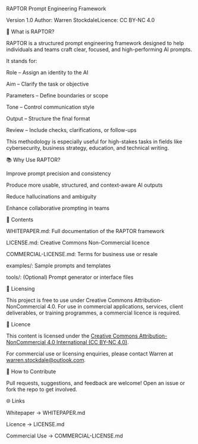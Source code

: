 RAPTOR Prompt Engineering Framework

Version 1.0 Author: Warren StockdaleLicence: CC BY-NC 4.0

🦅 What is RAPTOR?

RAPTOR is a structured prompt engineering framework designed to help individuals and teams craft clear, focused, and high-performing AI prompts.

It stands for:

Role – Assign an identity to the AI

Aim – Clarify the task or objective

Parameters – Define boundaries or scope

Tone – Control communication style

Output – Structure the final format

Review – Include checks, clarifications, or follow-ups

This methodology is especially useful for high-stakes tasks in fields like cybersecurity, business strategy, education, and technical writing.

📚 Why Use RAPTOR?

Improve prompt precision and consistency

Produce more usable, structured, and context-aware AI outputs

Reduce hallucinations and ambiguity

Enhance collaborative prompting in teams

📂 Contents

WHITEPAPER.md: Full documentation of the RAPTOR framework

LICENSE.md: Creative Commons Non-Commercial licence

COMMERCIAL-LICENSE.md: Terms for business use or resale

examples/: Sample prompts and templates

tools/: (Optional) Prompt generator or interface files

💼 Licensing

This project is free to use under Creative Commons Attribution-NonCommercial 4.0. For use in commercial applications, services, client deliverables, or training programmes, a commercial licence is required.

📄 Licence

This content is licensed under the [Creative Commons Attribution-NonCommercial 4.0 International (CC BY-NC 4.0)](https://creativecommons.org/licenses/by-nc/4.0/).

For commercial use or licensing enquiries, please contact Warren at warren.stockdale@outlook.com.

🙌 How to Contribute

Pull requests, suggestions, and feedback are welcome! Open an issue or fork the repo to get involved.

🌐 Links

Whitepaper → WHITEPAPER.md

Licence → LICENSE.md

Commercial Use → COMMERCIAL-LICENSE.md
